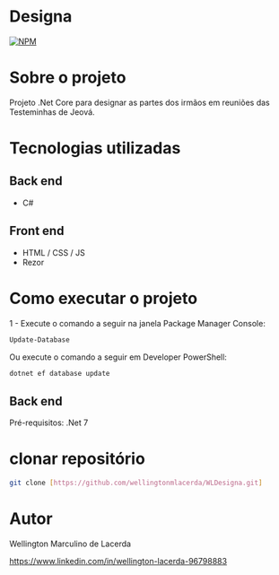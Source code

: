 # Designa 
[![NPM](https://img.shields.io/npm/l/react)](https://github.com/wellingtonmlacerda/WLDesigna/blob/master/LICENSE.txt)

# Sobre o projeto

Projeto .Net Core para designar as partes dos irmãos em reuniões das Testeminhas de Jeová.

# Tecnologias utilizadas
## Back end
- C#
## Front end
- HTML / CSS / JS
- Rezor

# Como executar o projeto
1 - Execute o comando a seguir na janela Package Manager Console:
```bash
Update-Database
```
Ou execute o comando a seguir em Developer PowerShell:
```bash
dotnet ef database update
```
## Back end
Pré-requisitos: .Net 7

# clonar repositório
```bash
git clone [https://github.com/wellingtonmlacerda/WLDesigna.git]
```

# Autor

Wellington Marculino de Lacerda

https://www.linkedin.com/in/wellington-lacerda-96798883
